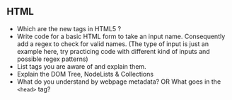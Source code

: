## HTML

- Which are the new tags in HTML5 ?
- Write code for a basic HTML form to take an input name. Consequently add a regex to check for valid names.
(The type of input is just an example here, try practicing code with different kind of inputs and possible regex patterns)
- List tags you are aware of and explain them.
- Explain the DOM Tree, NodeLists & Collections
- What do you understand by webpage metadata? OR What goes in the `<head>` tag?
